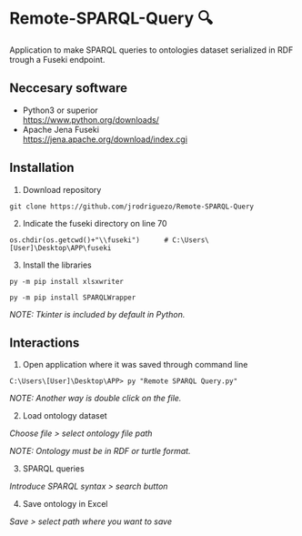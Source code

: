 # Remote-SPARQL-Query :mag:

Application to make SPARQL queries to ontologies dataset serialized in RDF trough a Fuseki endpoint.

## Neccesary software 

* Python3 or superior </br>
  https://www.python.org/downloads/
* Apache Jena Fuseki </br>
  https://jena.apache.org/download/index.cgi

## Installation 

1. Download repository </br> 
```
git clone https://github.com/jrodriguezo/Remote-SPARQL-Query
```
2. Indicate the fuseki directory on line 70
``` 
os.chdir(os.getcwd()+"\\fuseki")      # C:\Users\[User]\Desktop\APP\fuseki
```
3. Install the libraries
``` 
py -m pip install xlsxwriter
```
``` 
py -m pip install SPARQLWrapper
```
_NOTE: Tkinter is included by default in Python._

## Interactions

1. Open application where it was saved through command line</br>
``` 
C:\Users\[User]\Desktop\APP> py "Remote SPARQL Query.py"
```
_NOTE: Another way is double click on the file._

2. Load ontology dataset

_Choose file > select ontology file path_

_NOTE: Ontology must be in RDF or turtle format._

3. SPARQL queries

_Introduce SPARQL syntax > search button_

4. Save ontology in Excel

_Save > select path where you want to save_


